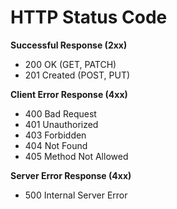 # HTTP Status Code

**Successful Response (2xx)**

- 200 OK (GET, PATCH)
- 201 Created (POST, PUT)

**Client Error Response (4xx)**

- 400 Bad Request
- 401 Unauthorized
- 403 Forbidden
- 404 Not Found
- 405 Method Not Allowed

**Server Error Response (4xx)**

- 500 Internal Server Error
